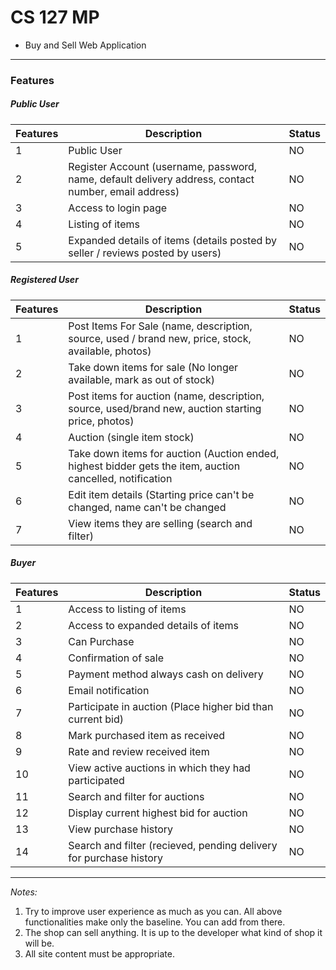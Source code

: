 # CS 127 MP
* Buy and Sell Web Application

---
### Features

##### Public User
Features | Description | Status
--- | --- | ---
1 | Public User | NO
2 | Register Account (username, password, name, default delivery address, contact number, email address) | NO
3 | Access to login page | NO
4 | Listing of items | NO
5 | Expanded details of items (details posted by seller / reviews posted by users) | NO

##### Registered User
Features | Description | Status
--- | --- | ---
1 | Post Items For Sale (name, description, source, used / brand new, price, stock, available, photos) | NO
2 | Take down items for sale (No longer available, mark as out of stock) | NO
3 | Post items for auction (name, description, source, used/brand new, auction starting price, photos) | NO
4 | Auction (single item stock) | NO
5 | Take down items for auction (Auction ended, highest bidder gets the item, auction cancelled, notification | NO
6 | Edit item details (Starting price can't be changed, name can't be changed | NO
7 | View items they are selling (search and filter) | NO

##### Buyer
Features | Description | Status
--- | --- | ---
1 | Access to listing of items | NO
2 | Access to expanded details of items | NO
3 | Can Purchase | NO
4 | Confirmation of sale | NO
5 | Payment method always cash on delivery | NO
6 | Email notification | NO
7 | Participate in auction (Place higher bid than current bid) | NO
8 | Mark purchased item as received | NO
9 | Rate and review received item | NO
10 | View active auctions in which they had participated | NO
11 | Search and filter for auctions | NO
12 | Display current highest bid for auction | NO
13 | View purchase history | NO
14 | Search and filter (recieved, pending delivery for purchase history | NO

---

*Notes:* 
1. Try to improve user experience as much as you can. All above functionalities make only the baseline. You can add from there. 
2. The shop can sell anything. It is up to the developer what kind of shop it will be.
3. All site content must be appropriate.


